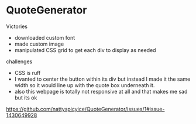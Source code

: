 # QuoteGenerator

Victories
- downloaded custom font
- made custom image
- manipulated CSS grid to get each div to display as needed

challenges
- CSS is ruff
- I wanted to center the button within its div but instead I made it the same width so it would line up with the quote box underneath it.
- also this webpage is totally not responsive at all and that makes me sad but its ok

https://github.com/nattyspicyice/QuoteGenerator/issues/1#issue-1430649928
